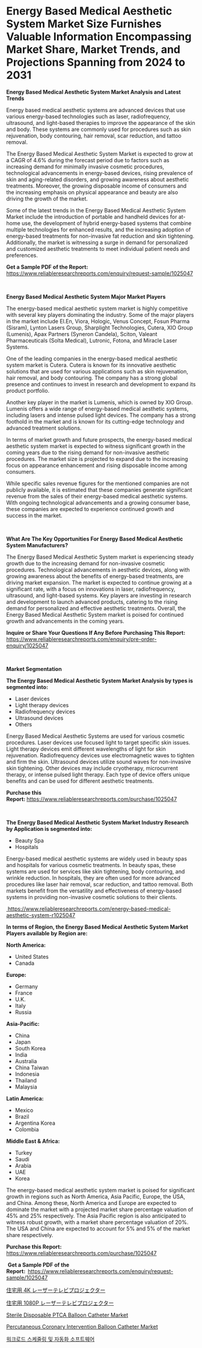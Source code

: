 <p><h1>Energy Based Medical Aesthetic System Market Size Furnishes Valuable Information Encompassing Market Share, Market Trends, and Projections Spanning from 2024 to 2031</h1></p><p><strong>Energy Based Medical Aesthetic System Market Analysis and Latest Trends</strong></p>
<p><p>Energy based medical aesthetic systems are advanced devices that use various energy-based technologies such as laser, radiofrequency, ultrasound, and light-based therapies to improve the appearance of the skin and body. These systems are commonly used for procedures such as skin rejuvenation, body contouring, hair removal, scar reduction, and tattoo removal.</p><p>The Energy Based Medical Aesthetic System Market is expected to grow at a CAGR of 4.6% during the forecast period due to factors such as increasing demand for minimally invasive cosmetic procedures, technological advancements in energy-based devices, rising prevalence of skin and aging-related disorders, and growing awareness about aesthetic treatments. Moreover, the growing disposable income of consumers and the increasing emphasis on physical appearance and beauty are also driving the growth of the market.</p><p>Some of the latest trends in the Energy Based Medical Aesthetic System Market include the introduction of portable and handheld devices for at-home use, the development of hybrid energy-based systems that combine multiple technologies for enhanced results, and the increasing adoption of energy-based treatments for non-invasive fat reduction and skin tightening. Additionally, the market is witnessing a surge in demand for personalized and customized aesthetic treatments to meet individual patient needs and preferences.</p></p>
<p><strong>Get a Sample PDF of the Report:&nbsp;</strong> <a href="https://www.reliableresearchreports.com/enquiry/request-sample/1025047">https://www.reliableresearchreports.com/enquiry/request-sample/1025047</a></p>
<p>&nbsp;</p>
<p><strong>Energy Based Medical Aesthetic System Major Market Players</strong></p>
<p><p>The energy-based medical aesthetic system market is highly competitive with several key players dominating the industry. Some of the major players in the market include El.En, Viora, Hologic, Venus Concept, Fosun Pharma (Sisram), Lynton Lasers Group, Sharplight Technologies, Cutera, XIO Group (Lumenis), Apax Partners (Syneron Candela), Sciton, Valeant Pharmaceuticals (Solta Medical), Lutronic, Fotona, and Miracle Laser Systems.</p><p>One of the leading companies in the energy-based medical aesthetic system market is Cutera. Cutera is known for its innovative aesthetic solutions that are used for various applications such as skin rejuvenation, hair removal, and body contouring. The company has a strong global presence and continues to invest in research and development to expand its product portfolio.</p><p>Another key player in the market is Lumenis, which is owned by XIO Group. Lumenis offers a wide range of energy-based medical aesthetic systems, including lasers and intense pulsed light devices. The company has a strong foothold in the market and is known for its cutting-edge technology and advanced treatment solutions.</p><p>In terms of market growth and future prospects, the energy-based medical aesthetic system market is expected to witness significant growth in the coming years due to the rising demand for non-invasive aesthetic procedures. The market size is projected to expand due to the increasing focus on appearance enhancement and rising disposable income among consumers.</p><p>While specific sales revenue figures for the mentioned companies are not publicly available, it is estimated that these companies generate significant revenue from the sales of their energy-based medical aesthetic systems. With ongoing technological advancements and a growing consumer base, these companies are expected to experience continued growth and success in the market.</p></p>
<p>&nbsp;</p>
<p><strong>What Are The Key Opportunities For Energy Based Medical Aesthetic System Manufacturers?</strong></p>
<p><p>The Energy Based Medical Aesthetic System market is experiencing steady growth due to the increasing demand for non-invasive cosmetic procedures. Technological advancements in aesthetic devices, along with growing awareness about the benefits of energy-based treatments, are driving market expansion. The market is expected to continue growing at a significant rate, with a focus on innovations in laser, radiofrequency, ultrasound, and light-based systems. Key players are investing in research and development to launch advanced products, catering to the rising demand for personalized and effective aesthetic treatments. Overall, the Energy Based Medical Aesthetic System market is poised for continued growth and advancements in the coming years.</p></p>
<p><strong>Inquire or Share Your Questions If Any Before Purchasing This Report:</strong> <a href="https://www.reliableresearchreports.com/enquiry/pre-order-enquiry/1025047">https://www.reliableresearchreports.com/enquiry/pre-order-enquiry/1025047</a></p>
<p>&nbsp;</p>
<p><strong>Market Segmentation</strong></p>
<p><strong>The Energy Based Medical Aesthetic System Market Analysis by types is segmented into:</strong></p>
<p><ul><li>Laser devices</li><li>Light therapy devices</li><li>Radiofrequency devices</li><li>Ultrasound devices</li><li>Others</li></ul></p>
<p><p>Energy Based Medical Aesthetic Systems are used for various cosmetic procedures. Laser devices use focused light to target specific skin issues. Light therapy devices emit different wavelengths of light for skin rejuvenation. Radiofrequency devices use electromagnetic waves to tighten and firm the skin. Ultrasound devices utilize sound waves for non-invasive skin tightening. Other devices may include cryotherapy, microcurrent therapy, or intense pulsed light therapy. Each type of device offers unique benefits and can be used for different aesthetic treatments.</p></p>
<p><strong>Purchase this Report:&nbsp;</strong><a href="https://www.reliableresearchreports.com/purchase/1025047">https://www.reliableresearchreports.com/purchase/1025047</a></p>
<p>&nbsp;</p>
<p><strong>The Energy Based Medical Aesthetic System Market Industry Research by Application is segmented into:</strong></p>
<p><ul><li>Beauty Spa</li><li>Hospitals</li></ul></p>
<p><p>Energy-based medical aesthetic systems are widely used in beauty spas and hospitals for various cosmetic treatments. In beauty spas, these systems are used for services like skin tightening, body contouring, and wrinkle reduction. In hospitals, they are often used for more advanced procedures like laser hair removal, scar reduction, and tattoo removal. Both markets benefit from the versatility and effectiveness of energy-based systems in providing non-invasive cosmetic solutions to their clients.</p></p>
<p><a href="https://www.reliableresearchreports.com/energy-based-medical-aesthetic-system-r1025047">&nbsp;https://www.reliableresearchreports.com/energy-based-medical-aesthetic-system-r1025047</a></p>
<p><strong>In terms of Region, the Energy Based Medical Aesthetic System Market Players available by Region are:</strong></p>
<p>
    <p> <strong> North America: </strong>
        <ul>
            <li>United States</li>
            <li>Canada</li>
        </ul>
        </p> 
    <p> <strong> Europe: </strong>
        <ul>
            <li>Germany</li>
            <li>France</li>
            <li>U.K.</li>
            <li>Italy</li>
            <li>Russia</li>
        </ul>
        </p> 
    <p> <strong> Asia-Pacific: </strong>
        <ul>
            <li>China</li>
            <li>Japan</li>
            <li>South Korea</li>
            <li>India</li>
            <li>Australia</li>
            <li>China Taiwan</li>
            <li>Indonesia</li>
            <li>Thailand</li>
            <li>Malaysia</li>
        </ul>
        </p> 
    <p> <strong> Latin America: </strong>
        <ul>
            <li>Mexico</li>
            <li>Brazil</li>
            <li>Argentina Korea</li>
            <li>Colombia</li>
        </ul>
        </p> 
    <p> <strong> Middle East & Africa: </strong>
        <ul>
            <li>Turkey</li>
            <li>Saudi</li>
            <li>Arabia</li>
            <li>UAE</li>
            <li>Korea</li>
        </ul>
    </p>
    </p>
<p><p>The energy-based medical aesthetic system market is poised for significant growth in regions such as North America, Asia Pacific, Europe, the USA, and China. Among these, North America and Europe are expected to dominate the market with a projected market share percentage valuation of 45% and 25% respectively. The Asia Pacific region is also anticipated to witness robust growth, with a market share percentage valuation of 20%. The USA and China are expected to account for 5% and 5% of the market share respectively.</p></p>
<p><strong>Purchase this Report: </strong><a href="https://www.reliableresearchreports.com/purchase/1025047">https://www.reliableresearchreports.com/purchase/1025047</a></p>
<p>&nbsp;<strong>Get a Sample PDF of the Report:&nbsp;&nbsp;</strong><a href="https://www.reliableresearchreports.com/enquiry/request-sample/1025047">https://www.reliableresearchreports.com/enquiry/request-sample/1025047</a></p>
<p><strong></strong></p>
<p><p><a href="https://github.com/kegley4963/Market-Research-Report-List-1/blob/main/995339489602.md">住宅用 4K レーザーテレビプロジェクター</a></p><p><a href="https://github.com/FrancoWeber2023/Market-Research-Report-List-1/blob/main/792127489603.md">住宅用 1080P レーザーテレビプロジェクター</a></p><p><a href="https://github.com/AndreanneHane2023/Market-Research-Report-List-1/blob/main/sterile-disposable-ptca-balloon-catheter-market.md">Sterile Disposable PTCA Balloon Catheter Market</a></p><p><a href="https://github.com/RyleeBauch2023/Market-Research-Report-List-1/blob/main/percutaneous-coronary-intervention-balloon-catheter-market.md">Percutaneous Coronary Intervention Balloon Catheter Market</a></p><p><a href="https://github.com/ConstantinVon/Market-Research-Report-List-1/blob/main/457694882222.md">워크로드 스케줄링 및 자동화 소프트웨어</a></p></p>